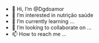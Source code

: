 - 👋 Hi, I’m @Dgdoamor
- 👀 I’m interested in nutrição saúde 
- 🌱 I’m currently learning ...
- 💞️ I’m looking to collaborate on ...
- 📫 How to reach me ...

<!---
Dgdoamor/Dgdoamor is a ✨ special ✨ repository because its `README.md` (this file) appears on your GitHub profile.
You can click the Preview link to take a look at your changes.
--->
